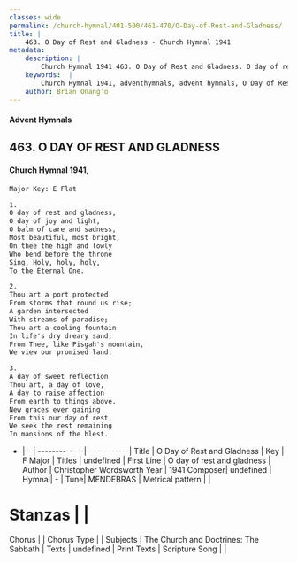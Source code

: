 ```yaml
---
classes: wide
permalink: /church-hymnal/401-500/461-470/O-Day-of-Rest-and-Gladness/
title: |
    463. O Day of Rest and Gladness - Church Hymnal 1941
metadata:
    description: |
        Church Hymnal 1941 463. O Day of Rest and Gladness. O day of rest and gladness, O day of joy and light, O balm of care and sadness, Most beautiful, most bright, On thee the high and lowly Who bend before the throne Sing, Holy, holy, holy, To the Eternal One. 
    keywords:  |
        Church Hymnal 1941, adventhymnals, advent hymnals, O Day of Rest and Gladness, O day of rest and gladness. 
    author: Brian Onang'o
---
```


#### Advent Hymnals
## 463. O DAY OF REST AND GLADNESS
####  Church Hymnal 1941,

```txt
Major Key: E Flat

1.
O day of rest and gladness,
O day of joy and light,
O balm of care and sadness,
Most beautiful, most bright,
On thee the high and lowly
Who bend before the throne
Sing, Holy, holy, holy,
To the Eternal One.

2.
Thou art a port protected
From storms that round us rise;
A garden intersected
With streams of paradise;
Thou art a cooling fountain
In life's dry dreary sand;
From Thee, like Pisgah's mountain,
We view our promised land.

3.
A day of sweet reflection
Thou art, a day of love,
A day to raise affection
From earth to things above.
New graces ever gaining
From this our day of rest,
We seek the rest remaining
In mansions of the blest.

```

- |   -  |
-------------|------------|
Title | O Day of Rest and Gladness |
Key | F Major |
Titles | undefined |
First Line | O day of rest and gladness |
Author | Christopher Wordsworth
Year | 1941
Composer| undefined |
Hymnal|  - |
Tune| MENDEBRAS |
Metrical pattern | |
# Stanzas |  |
Chorus |  |
Chorus Type |  |
Subjects | The Church and Doctrines: The Sabbath |
Texts | undefined |
Print Texts | 
Scripture Song |  |
    
